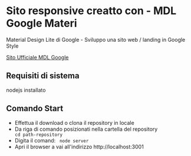 # Sito responsive creatto con  - MDL Google Materi
Material Design Lite di Google - Sviluppo una sito web / landing in Google Style

[Sito Ufficiale MDL Google](https://getmdl.io/started/index.html)

## Requisiti di sistema
nodejs installato

## Comando Start
- Effettua il download o clona il repository in locale 
- Da riga di comando posizionati nella cartella del repository <code> cd path-repository </code>
- Digita il comand: <code> node server</code>
- Apri il browser a vai all'indirizzo http://localhost:3001

